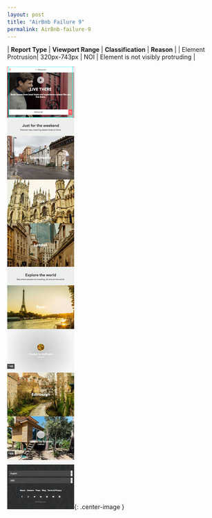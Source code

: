 ```yaml
---
layout: post
title: "AirBnb Failure 9"
permalink: AirBnb-failure-9
---
```

| **Report Type** | **Viewport Range** | **Classification** | **Reason** |
| Element Protrusion| 320px-743px | NOI | Element is not visibly protruding | 

![Screenshot of the fault](assets/images/AirBnb/fault9/overflow-Width531.png){: .center-image }